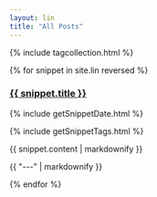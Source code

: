 ```yaml
---
layout: lin
title: "All Posts"
---
```

<!--To access the list variable tags from tagcollection.html-->
{% include tagcollection.html %}
<body>



<!--reversed to order put the most recent post first-->
{% for snippet in site.lin reversed %}
  <h3>
    <a href="{{ snippet.url }}">
      {{ snippet.title }}
      <!--{{ snippet.tags }}-->
    </a>
  </h3>

<!--get date from  snippet-->
{% include getSnippetDate.html %}
<!--get taglist from  snippet-->
{% include getSnippetTags.html %}

<p>{{ snippet.content  | markdownify }}</p>
<!--<p>{{ snippet.content | truncatewords:100 | markdownify }}</p>-->

<p>{{ "---" | markdownify }}</p>
{% endfor %}


</body>
